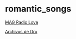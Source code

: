 # romantic_songs

[MAG Radio Love](http://radio.elmag.me/love.mp3)

[Archivos de Oro](http://stream.zeno.fm/d9hy4rw52mruv)

